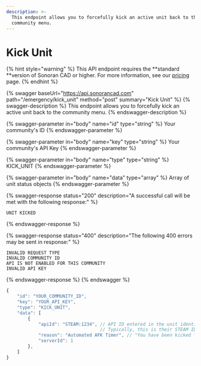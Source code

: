 ```yaml
---
description: >-
  This endpoint allows you to forcefully kick an active unit back to the
  community menu.
---
```


# Kick Unit

{% hint style="warning" %}
This API endpoint requires the **standard **version of Sonoran CAD or higher. For more information, see our [pricing ](../../../../pricing/faq/)page.
{% endhint %}

{% swagger baseUrl="https://api.sonorancad.com" path="/emergency/kick_unit" method="post" summary="Kick Unit" %}
{% swagger-description %}
This endpoint allows you to forcefully kick an active unit back to the community menu.
{% endswagger-description %}

{% swagger-parameter in="body" name="id" type="string" %}
Your community's ID
{% endswagger-parameter %}

{% swagger-parameter in="body" name="key" type="string" %}
Your community's API Key
{% endswagger-parameter %}

{% swagger-parameter in="body" name="type" type="string" %}
KICK_UNIT
{% endswagger-parameter %}

{% swagger-parameter in="body" name="data" type="array" %}
Array of unit status objects
{% endswagger-parameter %}

{% swagger-response status="200" description="A successful call will be met with the following response:" %}
```
UNIT KICKED
```
{% endswagger-response %}

{% swagger-response status="400" description="The following 400 errors may be sent in response:" %}
```http
INVALID REQUEST TYPE
INVALID COMMUNITY ID
API IS NOT ENABLED FOR THIS COMMUNITY
INVALID API KEY
```
{% endswagger-response %}
{% endswagger %}

```javascript
{
    "id": "YOUR_COMMUNITY_ID",
    "key": "YOUR_API_KEY",
    "type": "KICK_UNIT",
    "data": [
        {
            "apiId": "STEAM:1234", // API ID entered in the unit identifiers
                                   // Typically, this is their STEAM ID
            "reason": "Automated AFK Timer", // "You have been kicked for {REASON}"
            "serverId": 1
        },
    ]
}
```
